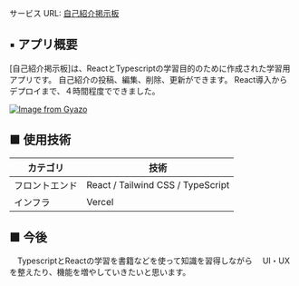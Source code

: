 サービス URL: [自己紹介掲示板](https://self-introduction-tanakaryo-board.vercel.app/)


## ▪️ アプリ概要

[自己紹介掲示板]は、ReactとTypescriptの学習目的のために作成された学習用アプリです。
自己紹介の投稿、編集、削除、更新ができます。
React導入からデプロイまで、４時間程度でできました。

[![Image from Gyazo](https://i.gyazo.com/bc1826c46801eefab4c7bd1e38bf4d38.png)](https://gyazo.com/bc1826c46801eefab4c7bd1e38bf4d38)

## ■ 使用技術

| カテゴリ       | 技術                                                                     |
| -------------- | ------------------------------------------------------------------------ |
| フロントエンド | React / Tailwind CSS / TypeScript                            |
| インフラ       |Vercel                                                  |



## ■ 今後
　TypescriptとReactの学習を書籍などを使って知識を習得しながら
　UI・UXを整えたり、機能を増やしていきたいと思います。

